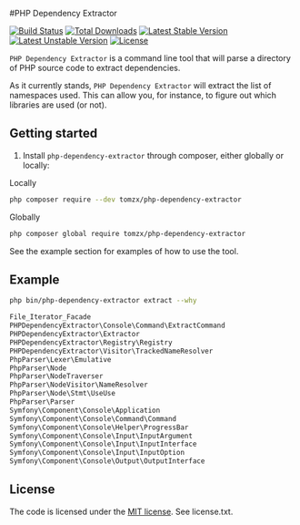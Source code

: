 #PHP Dependency Extractor

[![Build Status](https://travis-ci.org/tomzx/php-dependency-extractor.svg)](https://travis-ci.org/tomzx/php-dependency-extractor)
[![Total Downloads](https://poser.pugx.org/tomzx/php-dependency-extractor/downloads.svg)](https://packagist.org/packages/tomzx/php-dependency-extractor)
[![Latest Stable Version](https://poser.pugx.org/tomzx/php-dependency-extractor/v/stable.svg)](https://packagist.org/packages/tomzx/php-dependency-extractor)
[![Latest Unstable Version](https://poser.pugx.org/tomzx/php-dependency-extractor/v/unstable.svg)](https://packagist.org/packages/tomzx/php-dependency-extractor)
[![License](https://poser.pugx.org/tomzx/php-dependency-extractor/license.svg)](https://packagist.org/packages/tomzx/php-dependency-extractor)

`PHP Dependency Extractor` is a command line tool that will parse a directory of PHP source code to extract dependencies.

As it currently stands, `PHP Dependency Extractor` will extract the list of namespaces used. This can allow you, for instance, to figure out which libraries are used (or not).

## Getting started

1. Install `php-dependency-extractor` through composer, either globally or locally:

Locally
```bash
php composer require --dev tomzx/php-dependency-extractor
```

Globally
```bash
php composer global require tomzx/php-dependency-extractor
```

See the example section for examples of how to use the tool.

## Example

```bash
php bin/php-dependency-extractor extract --why

File_Iterator_Facade
PHPDependencyExtractor\Console\Command\ExtractCommand
PHPDependencyExtractor\Extractor
PHPDependencyExtractor\Registry\Registry
PHPDependencyExtractor\Visitor\TrackedNameResolver
PhpParser\Lexer\Emulative
PhpParser\Node
PhpParser\NodeTraverser
PhpParser\NodeVisitor\NameResolver
PhpParser\Node\Stmt\UseUse
PhpParser\Parser
Symfony\Component\Console\Application
Symfony\Component\Console\Command\Command
Symfony\Component\Console\Helper\ProgressBar
Symfony\Component\Console\Input\InputArgument
Symfony\Component\Console\Input\InputInterface
Symfony\Component\Console\Input\InputOption
Symfony\Component\Console\Output\OutputInterface
```

## License

The code is licensed under the [MIT license](http://choosealicense.com/licenses/mit/). See license.txt.
